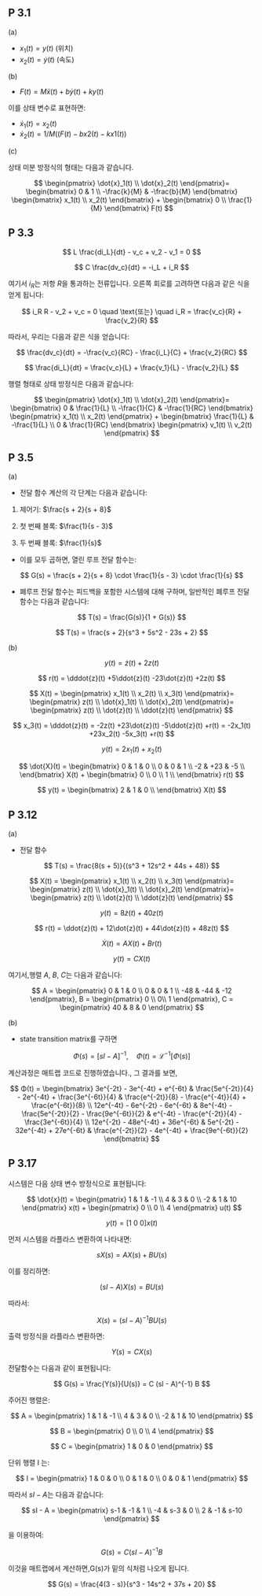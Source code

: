 
## P 3.1

(a)
- $x_1(t) = y(t)$ (위치)
- $x_2(t) = ẏ(t)$ (속도)

(b)
- $F(t) = Mẍ(t) + bẏ(t) + ky(t)$

이를 상태 변수로 표현하면:
- $ẋ_1(t) = x_2(t)$
- $ẋ_2(t) = 1/M((F(t) − bx2(t) − kx1(t))$

(c)

상태 미분 방정식의 형태는 다음과 같습니다.

$$
\begin{pmatrix}
\dot{x}_1(t) \\
\dot{x}_2(t)
\end{pmatrix}=
\begin{bmatrix}
0 & 1 \\
-\frac{k}{M} & -\frac{b}{M}
\end{bmatrix}
\begin{bmatrix}
x_1(t) \\
x_2(t)
\end{bmatrix}
+
\begin{bmatrix}
0 \\
\frac{1}{M}
\end{bmatrix}
F(t)
$$

## P 3.3

$$
L \frac{di_L}{dt} - v_c + v_2 - v_1 = 0
$$

$$
C \frac{dv_c}{dt} = -i_L + i_R
$$

여기서 $i_R$는 저항 $R$을 통과하는 전류입니다. 오른쪽 회로를 고려하면 다음과 같은 식을 얻게 됩니다:

$$
i_R R - v_2 + v_c = 0 \quad \text{또는} \quad i_R = \frac{v_c}{R} + \frac{v_2}{R}
$$

따라서, 우리는 다음과 같은 식을 얻습니다:

$$
\frac{dv_c}{dt} = -\frac{v_c}{RC} - \frac{i_L}{C} + \frac{v_2}{RC}
$$

$$
\frac{di_L}{dt} = \frac{v_c}{L} + \frac{v_1}{L} - \frac{v_2}{L}
$$

행렬 형태로 상태 방정식은 다음과 같습니다:

$$
\begin{pmatrix}
\dot{x}_1(t) \\
\dot{x}_2(t)
\end{pmatrix}=
\begin{bmatrix}
0 & \frac{1}{L} \\
-\frac{1}{C} & -\frac{1}{RC}
\end{bmatrix}
\begin{pmatrix}
x_1(t) \\
x_2(t)
\end{pmatrix}
+
\begin{bmatrix}
\frac{1}{L} & -\frac{1}{L} \\
0 & \frac{1}{RC}
\end{bmatrix}
\begin{pmatrix}
v_1(t) \\
v_2(t)
\end{pmatrix}
$$


## P 3.5

(a) 

- 전달 함수 계산의 각 단계는 다음과 같습니다:
1. 제어기: $\frac{s + 2}{s + 8}$

2. 첫 번째 블록: $\frac{1}{s - 3}$

3. 두 번째 블록: $\frac{1}{s}$

- 이를 모두 곱하면, 열린 루프 전달 함수는:

$$
G(s) = \frac{s + 2}{s + 8} \cdot \frac{1}{s - 3} \cdot \frac{1}{s}
$$

- 폐루프 전달 함수는 피드백을 포함한 시스템에 대해 구하며, 일반적인 폐루프 전달 함수는 다음과 같습니다:

$$
T(s) = \frac{G(s)}{1 + G(s)}
$$

$$
T(s) = \frac{s + 2}{s^3 + 5s^2 - 23s + 2}
$$

(b) 

$$
y(t) = \dot{z}(t) + 2z(t)
$$

$$
r(t) = \dddot{z}(t) +5\ddot{z}(t) -23\dot{z}(t) +2z(t)
$$

$$ 
X(t) =
\begin{pmatrix}
x_1(t) \\ 
x_2(t) \\ 
x_3(t) 
\end{pmatrix}=
\begin{pmatrix}
z(t) \\ 
\dot{x}_1(t) \\ 
\dot{x}_2(t) 
\end{pmatrix}=
\begin{pmatrix}
z(t) \\ 
\dot{z}(t) \\ 
\ddot{z}(t) 
\end{pmatrix}
$$

$$
x_3(t) = \dddot{z}(t) = -2z(t) +23\dot{z}(t) -5\ddot{z}(t) +r(t) = -2x_1(t) +23x_2(t) -5x_3(t) +r(t)
$$

$$
y(t) = 2x_1(t) +x_2(t)
$$

$$
\dot{X}(t) =
\begin{bmatrix}
0 & 1 & 0 \\
0 & 0 & 1 \\
-2 & +23 & -5 \\
\end{bmatrix} X(t)
+
\begin{bmatrix}
0 \\
0 \\
1 \\
\end{bmatrix} r(t)
$$

$$
y(t) =
\begin{bmatrix}
2 & 1 & 0 \\
\end{bmatrix} X(t)
$$

## P 3.12
(a)
- 전달 함수
  
$$
T(s) = \frac{8(s + 5)}{(s^3 + 12s^2 + 44s + 48)}
$$

$$ 
X(t) =
\begin{pmatrix}
x_1(t) \\ 
x_2(t) \\ 
x_3(t) 
\end{pmatrix}=
\begin{pmatrix}
z(t) \\ 
\dot{x}_1(t) \\ 
\dot{x}_2(t) 
\end{pmatrix}=
\begin{pmatrix}
z(t) \\ 
\dot{z}(t) \\ 
\ddot{z}(t) 
\end{pmatrix}
$$

$$
y(t) = 8\dot{z}(t) + 40z(t)
$$

$$
r(t) = \ddot{z}(t) + 12\dot{z}(t) + 44\dot{z}(t) + 48z(t)
$$

$$
\dot{X}(t) = AX(t) + Br(t)
$$

$$
y(t) = CX(t)
$$

여기서,행렬 $A$, $B$, $C$는 다음과 같습니다:

$$
A = \begin{pmatrix}
0 & 1 & 0 \\ 
0 & 0 & 1 \\ 
-48 & -44 & -12 
\end{pmatrix}, 
B = 
\begin{pmatrix} 
0 \\
0\\
1
\end{pmatrix},
C = \begin{pmatrix} 40 & 8 & 0 \end{pmatrix}
$$


(b)

- state transition matrix를 구하면

$$
\Phi(s) = \left[ sI - A \right]^{-1}, \quad \Phi(t) = \mathcal{L}^{-1} \left[ \Phi(s) \right]
$$

계산과정은 매트랩 코드로 진행하였습니다., 그 결과를 보면,

$$
Φ(t) =
\begin{bmatrix}
3e^{-2t} - 3e^{-4t} + e^{-6t} & \frac{5e^{-2t}}{4} - 2e^{-4t} + \frac{3e^{-6t}}{4} & \frac{e^{-2t}}{8} - \frac{e^{-4t}}{4} + \frac{e^{-6t}}{8} \\
12e^{-4t} - 6e^{-2t} - 6e^{-6t} & 8e^{-4t} - \frac{5e^{-2t}}{2} - \frac{9e^{-6t}}{2} & e^{-4t} - \frac{e^{-2t}}{4} - \frac{3e^{-6t}}{4} \\
12e^{-2t} - 48e^{-4t} + 36e^{-6t} & 5e^{-2t} - 32e^{-4t} + 27e^{-6t} & \frac{e^{-2t}}{2} - 4e^{-4t} + \frac{9e^{-6t}}{2}
\end{bmatrix}
$$


## P 3.17

시스템은 다음 상태 변수 방정식으로 표현됩니다:

$$
\dot{x}(t) = 
\begin{pmatrix}
1 & 1 & -1 \\
4 & 3 & 0 \\
-2 & 1 & 10
\end{pmatrix}
x(t) + 
\begin{pmatrix}
0 \\
0 \\
4
\end{pmatrix}
u(t)
$$

$$
y(t) = [1 \ 0 \ 0] x(t)
$$

먼저 시스템을 라플라스 변환하여 나타내면:

$$
sX(s) = A X(s) + B U(s)
$$

이를 정리하면:

$$
(sI - A) X(s) = B U(s)
$$

따라서:

$$
X(s) = (sI - A)^{-1} B U(s)
$$

출력 방정식을 라플라스 변환하면:

$$
Y(s) = C X(s)
$$

전달함수는 다음과 같이 표현됩니다:

$$
G(s) = \frac{Y(s)}{U(s)} = C (sI - A)^{-1} B
$$

주어진 행렬은:

$$ 
A =
\begin{pmatrix}
1 & 1 & -1 \\
4 & 3 & 0 \\
-2 & 1 & 10
\end{pmatrix}
$$  

$$ 
B =
\begin{pmatrix}
0 \\ 
0 \\ 
4 
\end{pmatrix}
$$

$$
C = 
\begin{pmatrix}
1 & 0 & 0 
\end{pmatrix}
$$

단위 행렬  I 는:

$$
I = 
\begin{pmatrix}
1 & 0 & 0 \\
0 & 1 & 0 \\
0 & 0 & 1
\end{pmatrix}
$$

따라서 $sI - A$는 다음과 같습니다:

$$
sI - A = 
\begin{pmatrix}
s-1 & -1 & 1 \\
-4 & s-3 & 0 \\
2 & -1 & s-10
\end{pmatrix}
$$

을 이용하여:

$$
G(s) = C (sI - A)^{-1} B
$$

이것을 매트랩에서 계산하면,G(s)가 밑의 식처럼 나오게 됩니다.

$$
G(s) = \frac{4(3 - s)}{s^3 - 14s^2 + 37s + 20}
$$
